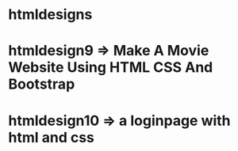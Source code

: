 # htmldesigns

# htmldesign9 => Make A Movie Website Using HTML CSS And Bootstrap

# htmldesign10 => a loginpage with html and css